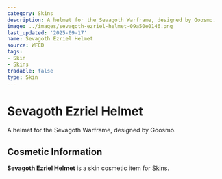 ```yaml
---
category: Skins
description: A helmet for the Sevagoth Warframe, designed by Goosmo.
image: ../images/sevagoth-ezriel-helmet-09a50e0146.png
last_updated: '2025-09-17'
name: Sevagoth Ezriel Helmet
source: WFCD
tags:
- Skin
- Skins
tradable: false
type: Skin
---
```


# Sevagoth Ezriel Helmet

A helmet for the Sevagoth Warframe, designed by Goosmo.

## Cosmetic Information

**Sevagoth Ezriel Helmet** is a skin cosmetic item for Skins.

